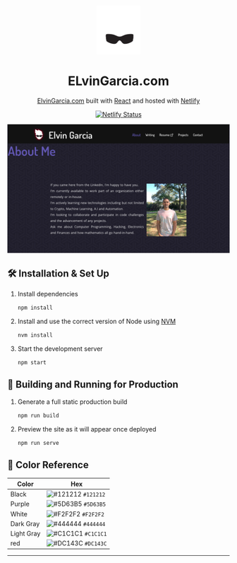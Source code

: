 

<div align="center">
  <img alt="Logo" src="https://raw.githubusercontent.com/ElvinGarcia/elvin/main/src/assets/images/elvin.svg" width="100" />
</div>
<h1 align="center">
  ELvinGarcia.com
</h1>
<p align="center">
   <a href="https://ElvinGarcia.com" target="_blank">ElvinGarcia.com</a> built with <a href="https://reactjs.org/" target="_blank">React</a> and hosted with <a href="https://www.netlify.com/" target="_blank">Netlify</a>
</p>

<p align="center">
  <a href="https://app.netlify.com/sites/poetic-melba-702f0d/deploys" target="_blank">
    <img src="https://api.netlify.com/api/v1/badges/23d4c92b-0231-4dbd-b5e3-206933bf06fa/deploy-status" alt="Netlify Status" />
  </a>
</p>

![demo](https://raw.githubusercontent.com/ElvinGarcia/elvin/main/src/assets/images/demo.png)


## 🛠 Installation & Set Up

1. Install dependencies

   ```sh
   npm install
   ```

2. Install and use the correct version of Node using [NVM](https://github.com/nvm-sh/nvm)

   ```sh
   nvm install
   ```

3. Start the development server

   ```sh
   npm start
   ```

## 🚀 Building and Running for Production

1. Generate a full static production build

   ```sh
   npm run build
   ```

1. Preview the site as it will appear once deployed

   ```sh
   npm run serve
   ```

## 🎨 Color Reference

| Color          | Hex                                                                |
| -------------- | ------------------------------------------------------------------ |
| Black           | ![#121212](https://via.placeholder.com/20/121212?text=+) `#121212` |
| Purple          | ![#5D63B5](https://via.placeholder.com/20/5D63B5?text=+) `#5D63B5` |
| White           | ![#F2F2F2](https://via.placeholder.com/20/F2F2F2?text=+) `#F2F2F2` |
| Dark Gray       | ![#444444](https://via.placeholder.com/20/444444?text=+) `#444444` |
| Light Gray      | ![#C1C1C1](https://via.placeholder.com/20/C1C1C1?text=+) `#C1C1C1` |
| red             | ![#DC143C](https://via.placeholder.com/20/DC143C?text=+) `#DC143C` |




-----




